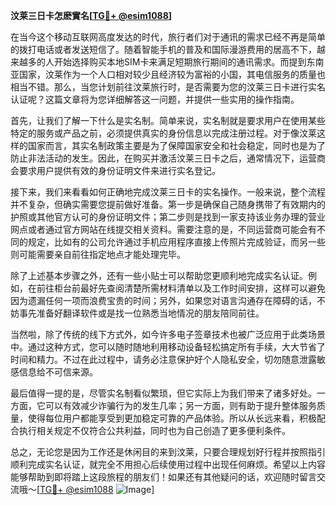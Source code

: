 **汶莱三日卡怎麽實名[[TG💪+ @esim1088](https://t.me/s/esim1088)]**

在当今这个移动互联网高度发达的时代，旅行者们对于通讯的需求已经不再是简单的拨打电话或者发送短信了。随着智能手机的普及和国际漫游费用的居高不下，越来越多的人开始选择购买本地SIM卡来满足短期旅行期间的通讯需求。而提到东南亚国家，汶莱作为一个人口相对较少且经济较为富裕的小国，其电信服务的质量也相当不错。那么，当您计划前往汶莱旅行时，是否需要为您的汶莱三日卡进行实名认证呢？这篇文章将为您详细解答这一问题，并提供一些实用的操作指南。

首先，让我们了解一下什么是实名制。简单来说，实名制就是要求用户在使用某些特定的服务或产品之前，必须提供真实的身份信息以完成注册过程。对于像汶莱这样的国家而言，其实名制政策主要是为了保障国家安全和社会稳定，同时也是为了防止非法活动的发生。因此，在购买并激活汶莱三日卡之后，通常情况下，运营商会要求用户提供有效的身份证明文件来进行实名登记。

接下来，我们来看看如何正确地完成汶莱三日卡的实名操作。一般来说，整个流程并不复杂，但确实需要您提前做好准备。第一步是确保自己随身携带了有效期内的护照或其他官方认可的身份证明文件；第二步则是找到一家支持该业务办理的营业网点或者通过官方网站在线提交相关资料。需要注意的是，不同运营商可能会有不同的规定，比如有的公司允许通过手机应用程序直接上传照片完成验证，而另一些则可能需要亲自前往指定地点才能处理完毕。

除了上述基本步骤之外，还有一些小贴士可以帮助您更顺利地完成实名认证。例如，在前往柜台前最好先查阅清楚所需材料清单以及工作时间安排，这样可以避免因为遗漏任何一项而浪费宝贵的时间；另外，如果您对语言沟通存在障碍的话，不妨事先准备好翻译软件或是找一位熟悉当地情况的朋友陪同前往。

当然啦，除了传统的线下方式外，如今许多电子签章技术也被广泛应用于此类场景中。通过这种方式，您可以随时随地利用移动设备轻松搞定所有手续，大大节省了时间和精力。不过在此过程中，请务必注意保护好个人隐私安全，切勿随意泄露敏感信息给不可信来源。

最后值得一提的是，尽管实名制看似繁琐，但它实际上为我们带来了诸多好处。一方面，它可以有效减少诈骗行为的发生几率；另一方面，则有助于提升整体服务质量，使得每位用户都能享受到更加稳定可靠的产品体验。所以从长远来看，积极配合执行相关规定不仅符合公共利益，同时也为自己创造了更多便利条件。

总之，无论您是因为工作还是休闲目的来到汶莱，只要合理规划好行程并按照指引顺利完成实名认证，就完全不用担心后续使用过程中出现任何麻烦。希望以上内容能够帮助到即将踏上这段旅程的朋友们！如果还有其他疑问的话，欢迎随时留言交流哦～[[TG💪+ @esim1088](https://t.me/s/esim1088) ![Image](https://i.postimg.cc/4NQfJmqS/Snipaste-2025-05-13-00-14-12.png)]